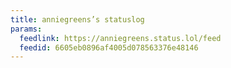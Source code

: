 ```yaml
---
title: anniegreens’s statuslog
params:
  feedlink: https://anniegreens.status.lol/feed
  feedid: 6605eb0896af4005d078563376e48146
---
```


